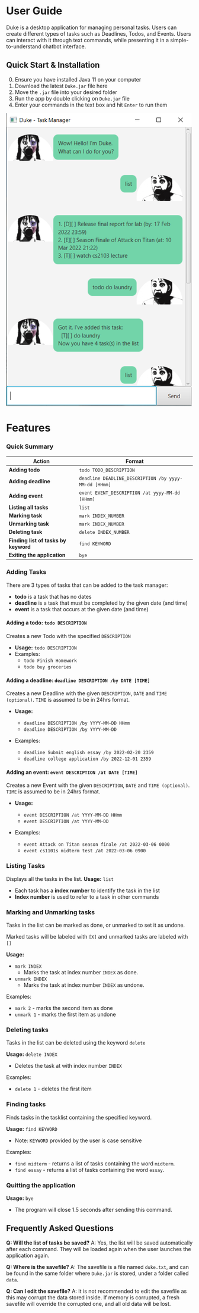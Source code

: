 # User Guide

Duke is a desktop application for managing personal tasks. Users can create different types of tasks such as Deadlines, Todos, and Events. Users can interact with it through text commands, while presenting it in a simple-to-understand chatbot interface.

## Quick Start & Installation

0. Ensure you have installed Java 11 on your computer
1. Download the latest `Duke.jar` file here
2. Move the `.jar` file into your desired folder
3. Run the app by double clicking on `Duke.jar` file
4. Enter your commands in the text box and hit `Enter` to run them

![](/docs/Ui.png)

# Features 

### Quick Summary
Action | Format 
-------|--------
__Adding todo__ | `todo TODO_DESCRIPTION`
__Adding deadline__ | `deadline DEADLINE_DESCRIPTION /by yyyy-MM-dd [HHmm]`
__Adding event__ | `event EVENT_DESCRIPTION /at yyyy-MM-dd [HHmm]`
__Listing all tasks__ | `list`
__Marking task__ | `mark INDEX_NUMBER`
__Unmarking task__| `mark INDEX_NUMBER`
__Deleting task__ | `delete INDEX_NUMBER`
__Finding list of tasks by keyword__ | `find KEYWORD`
__Exiting the application__ | `bye`

### Adding Tasks
There are 3 types of tasks that can be added to the task manager:

- **todo** is a task that has no dates
- **deadline** is a task that must be completed by the given date (and time)
- **event** is a task that occurs at the given date (and time)

#### Adding a todo: `todo DESCRIPTION`
Creates a new Todo with the specified `DESCRIPTION`
- **Usage:** `todo DESCRIPTION`
- Examples:
  - `todo Finish Homework`
  - `todo buy groceries`

#### Adding a deadline: `deadline DESCRIPTION /by DATE [TIME]`
Creates a new Deadline with the given `DESCRIPTION`, `DATE` and `TIME (optional)`.
`TIME` is assumed to be in 24hrs format.
- **Usage:** 
  - `deadline DESCRIPTION /by YYYY-MM-DD HHmm`
  - `deadline DESCRIPTION /by YYYY-MM-DD`

- Examples:
  - `deadline Submit english essay /by 2022-02-20 2359`
  - `deadline college application /by 2022-12-01 2359`


#### Adding an event: `event DESCRIPTION /at DATE [TIME]`
Creates a new Event with the given `DESCRIPTION`, `DATE` and `TIME (optional)`.
`TIME` is assumed to be in 24hrs format.
- **Usage:**
  - `event DESCRIPTION /at YYYY-MM-DD HHmm`
  - `event DESCRIPTION /at YYYY-MM-DD`

- Examples:
  - `event Attack on Titan season finale /at 2022-03-06 0000`
  - `event cs1101s midterm test /at 2022-03-06 0900`

### Listing Tasks
Displays all the tasks in the list.
**Usage:** `list`
- Each task has a __index number__ to identify the task in the list
- __Index number__ is used to refer to a task in other commands


### Marking and Unmarking tasks
Tasks in the list can be marked as done, or unmarked to set it as undone.

Marked tasks will be labeled with `[X]` and unmarked tasks are labeled with `[]`

**Usage:**
- `mark INDEX`
    - Marks the task at index number `INDEX` as done.
- `unmark INDEX`
    - Marks the task at index number `INDEX` as undone.

Examples:
- `mark 2` - marks the second item as done
- `unmark 1` - marks the first item as undone


### Deleting tasks
Tasks in the list can be deleted using the keyword `delete`

**Usage:** `delete INDEX`
- Deletes the task at with index number `INDEX`

Examples:
- `delete 1`  - deletes the first item

### Finding tasks
Finds tasks in the tasklist containing the specified keyword.

**Usage:** `find KEYWORD`
- Note: `KEYWORD` provided by the user is case sensitive

Examples:
- `find midterm` - returns a list of tasks containing the word `midterm`.
- `find essay` - returns a list of tasks containing the word `essay`.

### Quitting the application
**Usage:** `bye`
- The program will close 1.5 seconds after sending this command.

## Frequently Asked Questions

**Q: Will the list of tasks be saved?**
A: Yes, the list will be saved automatically after each command. They will be loaded again when the user launches the application again.

**Q: Where is the savefile?**
A: The savefile is a file named `duke.txt`, and can be found in the same folder where `Duke.jar` is stored, under a folder called `data`.

**Q: Can I edit the savefile?**
A: It is not recommended to edit the savefile as this may corrupt the data stored inside. If memory is corrupted, a fresh savefile will override the corrupted one, and all old data will be lost.